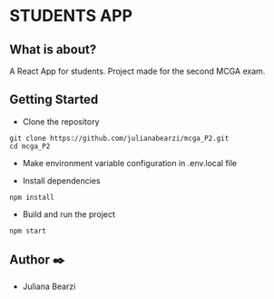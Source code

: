 # STUDENTS APP

## What is about?

A React App for students. Project made for the second MCGA exam.

## Getting Started

- Clone the repository

```
git clone https://github.com/julianabearzi/mcga_P2.git
cd mcga_P2
```

- Make environment variable configuration in .env.local file

- Install dependencies

```
npm install
```

- Build and run the project

```
npm start
```

## Author ✒️

- Juliana Bearzi
